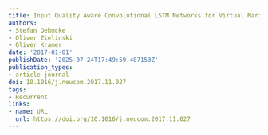 ```yaml
---
title: Input Quality Aware Convolutional LSTM Networks for Virtual Marine Sensors
authors:
- Stefan Oehmcke
- Oliver Zielinski
- Oliver Kramer
date: '2017-01-01'
publishDate: '2025-07-24T17:49:59.487153Z'
publication_types:
- article-journal
doi: 10.1016/j.neucom.2017.11.027
tags:
- Recurrent
links:
- name: URL
  url: https://doi.org/10.1016/j.neucom.2017.11.027
---
```

